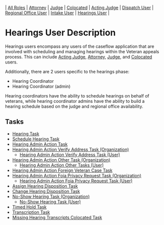 | [All Roles][ar] | [Attorney][a] | [Judge][j] | [Colocated][c] | [Acting Judge][aj] | [Dispatch User][du] | [Regional Office User][ro] | [Intake User][iu] | [Hearings User][hu] |

# Hearings User Description

Hearings users encompass any users of the caseflow application that are involved with scheduling and managing hearings within the Veteran appeals process. This can include [Acting Judge](Acting_Judge.md), [Attorney](Attorney.md), [Judge](Judge.md), and [Colocated](Colocated.md) users.

Additionally, there are 2 users specific to the hearings phase:

- Hearing Coordinator
- Hearing Coordinator (admin)

Hearing coordinators have the ability to schedule hearings on behalf of veterans, while hearing coordinator admins have the ability to build a hearing schedule based on the judge and regional office availability.

## Tasks

- [Hearing Task](../task_descr/HearingTask_Organization.md)
- [Schedule Hearing Task](../task_descr/ScheduleHearingTask_Organization.md)
- [Hearing Admin Action Task](https://github.com/department-of-veterans-affairs/caseflow/blob/master/app/models/tasks/hearing_admin_action_task.rb)
- [Hearing Admin Action Verify Address Task (Organization)](../task_descr/HearingAdminActionVerifyAddressTask_Organization.md)
  - [Hearing Admin Action Verify Address Task (User)](../task_descr/HearingAdminActionVerifyAddressTask_User.md)
- [Hearing Admin Action Other Task (Organization)](../task_descr/HearingAdminActionOtherTask_Organization.md)
  - [Hearing Admin Action Other Tasks (User)](../task_descr/HearingAdminActionOtherTask_User.md)
- [Hearing Admin Action Foreign Veteran Case Task](../task_descr/HearingAdminActionForeignVeteranCaseTask_Organization.md)
- [Hearing Admin Action Foia Privacy Request Task (Organization)](../task_descr/HearingAdminActionFoiaPrivacyRequestTask_Organization.md)
  - [Hearing Admin Action Foia Privacy Request Task (User)](../task_descr/HearingAdminActionFoiaPrivacyRequestTask_User.md)
- [Assign Hearing Disposition Task](../task_descr/AssignHearingDispositionTask_Organization.md)
- [Change Hearing Disposition Task](../task_descr/ChangeHearingDispositionTask_Organization.md)
- [No-Show Hearing Task (Organization)](../task_descr/NoShowHearingTask_Organization.md)
  - [No-Show Hearing Task (User)](../task_descr/NoShowHearingTask_User.md)
- [Timed Hold Task](../task_descr/TimedHoldTask_Organization.md)
- [Transcription Task](../task_descr/TranscriptionTask_Organization.md)
- [Missing Hearing Transcripts Colocated Task](../task_descr/MissingHearingTranscriptsColocatedTask_Organization.md)

[ar]: ./role-overview.md
[ro]: ./Regional_Office_User.md
[aj]: ./Acting_Judge.md
[a]: ./Attorney.md
[hu]: ./Hearings_User.md
[iu]: ./Intake_User.md
[du]: ./Dispatch_User.md
[c]: ./Colocated.md
[j]: ./Judge.md
[vsoe]: ./VSO_Employee.md
